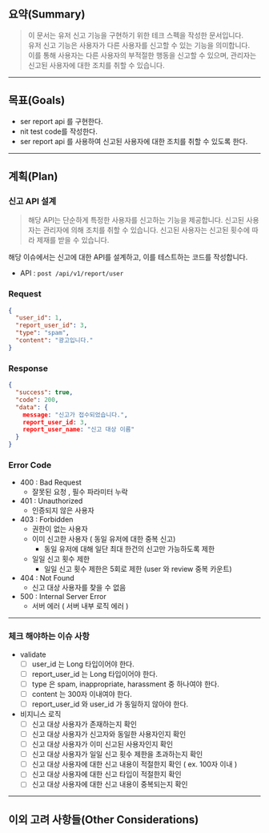## 요약(Summary)

> 이 문서는 유저 신고 기능을 구현하기 위한 테크 스펙을 작성한 문서입니다.<br>
> 유저 신고 기능은 사용자가 다른 사용자를 신고할 수 있는 기능을 의미합니다.<br>
> 이를 통해 사용자는 다른 사용자의 부적절한 행동을 신고할 수 있으며, 관리자는 신고된 사용자에 대한 조치를 취할 수 있습니다.<br>

---------

## 목표(Goals)

- ser report api 를 구현한다.
- nit test code를 작성한다.
- ser report api 를 사용하여 신고된 사용자에 대한 조치를 취할 수 있도록 한다.

---------

## 계획(Plan)

### 신고 API 설계

> 해당 API는 단순하게 특정한 사용자를 신고하는 기능을 제공합니다.
> 신고된 사용자는 관리자에 의해 조치를 취할 수 있습니다.
> 신고된 사용자는 신고된 횟수에 따라 제재를 받을 수 있습니다.

해당 이슈에서는 신고에 대한 API를 설계하고, 이를 테스트하는 코드를 작성합니다.

- API  :  `post /api/v1/report/user`

### **Request**

```json
{
  "user_id": 1,
  "report_user_id": 3,
  "type": "spam",
  "content": "광고입니다."
}
```

### **Response**

```json
{
  "success": true,
  "code": 200,
  "data": {
    message: "신고가 접수되었습니다.",
    report_user_id: 3,
    report_user_name: "신고 대상 이름"
  }
}
```

### **Error Code**

- 400 : Bad Request
    - 잘못된 요청 , 필수 파라미터 누락
- 401 : Unauthorized
    - 인증되지 않은 사용자
- 403 : Forbidden
    - 권한이 없는 사용자
    - 이미 신고한 사용자 ( 동일 유저에 대한 중복 신고)
        - 동일 유저에 대해 일단 최대 한건의 신고만 가능하도록 제한
    - 일일 신고 횟수 제한
        - 일일 신고 횟수 제한은 5회로 제한 (user 와 review 중복 카운트)
- 404 : Not Found
    - 신고 대상 사용자를 찾을 수 없음
- 500 : Internal Server Error
    - 서버 에러 ( 서버 내부 로직 에러 )

------

### 체크 해야하는 이슈 사항

- validate
    - [ ] user_id 는 Long 타입이어야 한다.
    - [ ] report_user_id 는 Long 타입이어야 한다.
    - [ ] type 은 spam, inappropriate, harassment 중 하나여야 한다.
    - [ ] content 는 300자 이내여야 한다.
    - [ ] report_user_id 와 user_id 가 동일하지 않아야 한다.
- 비지니스 로직
    - [ ] 신고 대상 사용자가 존재하는지 확인
    - [ ] 신고 대상 사용자가 신고자와 동일한 사용자인지 확인
    - [ ] 신고 대상 사용자가 이미 신고된 사용자인지 확인
    - [ ] 신고 대상 사용자가 일일 신고 횟수 제한을 초과하는지 확인
    - [ ] 신고 대상 사용자에 대한 신고 내용이 적절한지 확인 ( ex. 100자 이내 )
    - [ ] 신고 대상 사용자에 대한 신고 타입이 적절한지 확인
    - [ ] 신고 대상 사용자에 대한 신고 내용이 중복되는지 확인

---------

## 이외 고려 사항들(Other Considerations)
